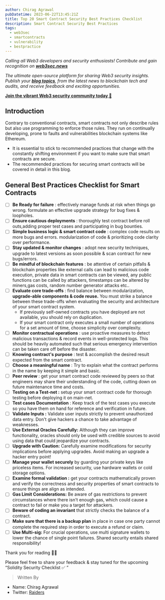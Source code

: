 ```yaml
---
author: Chirag Agrawal
pubDatetime: 2023-06-22T13:45:21Z
title: Top 20 Smart Contract Security Best Practices Checklist 
description: Smart Contract Security Best Practices
tags:
  - web3sec
  - smartcontracts
  - vulnerability
  - bestpractice
---
```


*Calling all Web3 developers and security enthusiasts! Contribute and gain recognition on **[web3sec.news](https://web3sec.news/)***

*The ultimate open-source platform for sharing Web3 security insights. Publish your **[blog topics](https://github.com/Web3secNews/blog)**, from the latest news to blockchain tech and audits, and receive feedback and exciting opportunities.*

**[Join the vibrant Web3 security community today 🤝](https://discord.com/invite/CseAxvtrZ3)**

## Introduction

Contrary to conventional contracts, smart contracts not only describe rules but also use programming to enforce those rules. They run on continually developing, prone to faults and vulnerabilities blockchain systems like Ethereum. 

- It is essential to stick to recommended practices that change with the constantly shifting environment if you want to make sure that smart contracts are secure.
- The recommended practices for securing smart contracts will be covered in detail in this blog.

## ****General Best Practices Checklist for Smart Contracts****

- [ ]  **Be Ready for failure** : effectively manage funds at risk when things go wrong. formulate an effective upgrade strategy for bug fixes & loopholes.
- [ ]  **Ensure cautious deployments** : thoroughly test contract before roll outs,adding proper test cases and participating in bug bounties.
- [ ]  **Simple business logic & smart contract code** : complex code results on more bugs and errors. modularization of code & prioritizing code clarity over performance.
- [ ]  **Stay updated & monitor changes** : adopt new security techniques, upgrade to latest versions as soon possible & scan contract for new bugs/errors.
- [ ]  **Be mindful of blockchain features** : be attentive of certain pitfalls & blockchain properties like external calls can lead to malicious code execution, private data in smart contracts can be viewed, any public functions can be called by attackers, timestamps can be altered by miners,gas costs, random number generator attacks etc..
- [ ]  **Evaluate core trade-offs** : find balance between modularization, **upgrade-able components & code reuse.** You must strike a balance between these trade-offs when evaluating the security and architecture of your smart contract system.
    - If previously self-owned contracts you have deployed are not available, you should rely on duplication.
    - If your smart contract only executes a small number of operations for a set amount of time, choose simplicity over complexity.
- [ ]  **Monitor contractual operations** : use proactive measures to detect malicious transactions & record events in well-protected logs. This should be heavily automated such that serious emergency intervention can be taken care off before the disaster.
- [ ]  **Knowing contract's purpose** : test & accomplish the desired result expected from the smart contract.
- [ ]  **Choose a meaningful name** : Try to explain what the contract performs in the name by keeping it simple and basic.
- [ ]  **Peer review** : get your smart contract code reviewed by peers so that engineers may share their understanding of the code, cutting down on future maintenance time and costs.
- [ ]  **Testing on a Test-net :** setup your smart contract code for thorough testing before deploying it on main-net.
- [ ]  **Test cases Documentation** : Keep track of the test cases you execute so you have them on hand for reference and verification in future.
- [ ]  **Validate Inputs :** Validate user inputs strictly to prevent unauthorized data entry. Don't give hackers a chance to take advantage of weaknesses.
- [ ]  **Use External Oracles Carefully:** Although they can improve functionality, oracles should only be used with credible sources to avoid using data that could jeopardize your contracts.
- [ ]  **Upgrade with Caution:** Carefully examine modifications for security implications before applying upgrades. Avoid making an upgrade a hacker entry point!
- [ ]  **Manage your wallet securely** by guarding your private keys like priceless items. For increased security, use hardware wallets or cold storage options.
- [ ]  **Examine formal validation :** get your contracts mathematically proven and verify the correctness and security properties of smart contracts to ensure things are align as intended.
- [ ]  **Gas Limit Considerations:** Be aware of gas restrictions to prevent circumstances where there isn't enough gas, which could cause a contract to fail or make you a target for attackers.
- [ ]  **Beware of coding an invariant** that strictly checks the balance of a contract.
- [ ]  **Make sure that there is a backup plan** in place in case one party cannot complete the required step in order to execute a refund or claim.
- [ ]  **Use Multi-sig:** For crucial operations, use multi signature wallets to lower the chance of single point failures. Shared security entails shared responsibility!

Thank you for reading ✌🏻

Please feel free to share your feedback & stay tuned for the upcoming “Solidity Security Checklist ✅ ”
> Written By
- Name: Chirag Agrawal
- Twitter: [Raiders](https://twitter.com/__Raiders)
